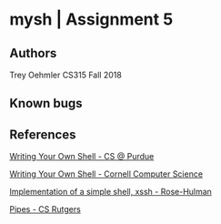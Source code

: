 # mysh | Assignment 5

## Authors
Trey Oehmler 
CS315 Fall 2018

## Known bugs

## References

[Writing Your Own Shell - CS @ Purdue](https://www.cs.purdue.edu/homes/grr/SystemsProgrammingBook/Book/Chapter5-WritingYourOwnShell.pdf)

[Writing Your Own Shell - Cornell Computer Science](https://www.cs.cornell.edu/courses/cs414/2004su/homework/shell/shell.html)
 
[Implementation of a simple shell, xssh - Rose-Hulman](https://www.rose-hulman.edu/class/csse/csse332/201130/Slides/19-shellProject.pdf)

[Pipes - CS Rutgers](https://www.cs.rutgers.edu/~pxk/416/notes/c-tutorials/pipe.html)

